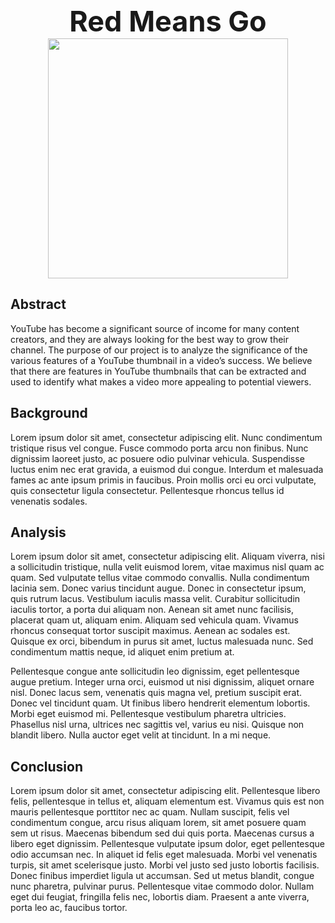 <p align="center">
    <b style="font-size: 45px;">Red Means Go</b><br>
    <img width="384" height="384" src="https://raw.githubusercontent.com/codencoding/Red-Means-Go/gh-pages/images/logo.png">
</p>

## Abstract
YouTube has become a significant source of income for many content creators, and they are always looking for the best way to grow their channel. The purpose of our project is to analyze the significance of the various features of a YouTube thumbnail in a video’s success. We believe that there are features in YouTube thumbnails that can be extracted and used to identify what makes a video more appealing to potential viewers.

## Background
Lorem ipsum dolor sit amet, consectetur adipiscing elit. Nunc condimentum tristique risus vel congue. Fusce commodo porta arcu non finibus. Nunc dignissim laoreet justo, ac posuere odio pulvinar vehicula. Suspendisse luctus enim nec erat gravida, a euismod dui congue. Interdum et malesuada fames ac ante ipsum primis in faucibus. Proin mollis orci eu orci vulputate, quis consectetur ligula consectetur. Pellentesque rhoncus tellus id venenatis sodales.

## Analysis
Lorem ipsum dolor sit amet, consectetur adipiscing elit. Aliquam viverra, nisi a sollicitudin tristique, nulla velit euismod lorem, vitae maximus nisl quam ac quam. Sed vulputate tellus vitae commodo convallis. Nulla condimentum lacinia sem. Donec varius tincidunt augue. Donec in consectetur ipsum, quis rutrum lacus. Vestibulum iaculis massa velit. Curabitur sollicitudin iaculis tortor, a porta dui aliquam non. Aenean sit amet nunc facilisis, placerat quam ut, aliquam enim. Aliquam sed vehicula quam. Vivamus rhoncus consequat tortor suscipit maximus. Aenean ac sodales est. Quisque ex orci, bibendum in purus sit amet, luctus malesuada nunc. Sed condimentum mattis neque, id aliquet enim pretium at.

Pellentesque congue ante sollicitudin leo dignissim, eget pellentesque augue pretium. Integer urna orci, euismod ut nisi dignissim, aliquet ornare nisl. Donec lacus sem, venenatis quis magna vel, pretium suscipit erat. Donec vel tincidunt quam. Ut finibus libero hendrerit elementum lobortis. Morbi eget euismod mi. Pellentesque vestibulum pharetra ultricies. Phasellus nisl urna, ultrices nec sagittis vel, varius eu nisi. Quisque non blandit libero. Nulla auctor eget velit at tincidunt. In a mi neque.

## Conclusion
Lorem ipsum dolor sit amet, consectetur adipiscing elit. Pellentesque libero felis, pellentesque in tellus et, aliquam elementum est. Vivamus quis est non mauris pellentesque porttitor nec ac quam. Nullam suscipit, felis vel condimentum congue, arcu risus aliquam lorem, sit amet posuere quam sem ut risus. Maecenas bibendum sed dui quis porta. Maecenas cursus a libero eget dignissim. Pellentesque vulputate ipsum dolor, eget pellentesque odio accumsan nec. In aliquet id felis eget malesuada. Morbi vel venenatis turpis, sit amet scelerisque justo. Morbi vel justo sed justo lobortis facilisis. Donec finibus imperdiet ligula ut accumsan. Sed ut metus blandit, congue nunc pharetra, pulvinar purus. Pellentesque vitae commodo dolor. Nullam eget dui feugiat, fringilla felis nec, lobortis diam. Praesent a ante viverra, porta leo ac, faucibus tortor.
